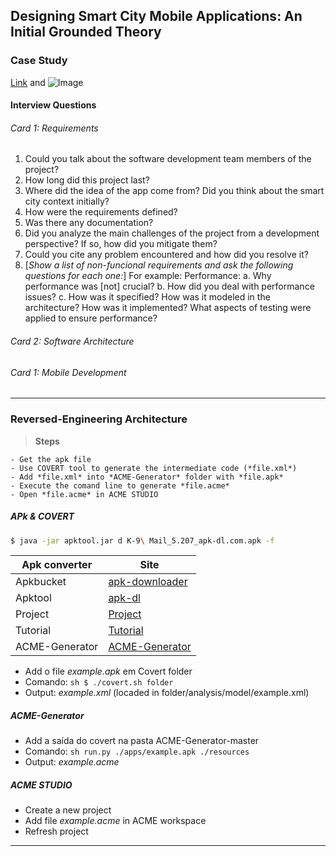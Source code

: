## Designing Smart City Mobile Applications: An Initial Grounded Theory

### Case Study

[Link](url) and ![Image](src)

#### Interview Questions
###### Card 1: Requirements
1. Could you talk about the software development team members of the project?
2. How long did this project last?
3. Where did the idea of the app come from? Did you think about the smart city context initially?
4. How were the requirements defined?
5. Was there any documentation?
6. Did you analyze the main challenges of the project from a development perspective? If so, how did you mitigate them?
7. Could you cite any problem encountered and how did you resolve it?
8. [*Show a list of non-funcional requirements and ask the following questions for each one:*] 
For example: Performance:
a. Why performance was [not] crucial? 
b. How did you deal with performance issues?
c. How was it specified? How was it modeled in the architecture? How was it implemented? What aspects of testing were applied to ensure performance?

###### Card 2: Software Architecture


###### Card 1: Mobile Development


**********

### Reversed-Engineering Architecture

> **Steps**

    - Get the apk file
    - Use COVERT tool to generate the intermediate code (*file.xml*)
    - Add *file.xml* into *ACME-Generator* folder with *file.apk*
    - Execute the comand line to generate *file.acme*
    - Open *file.acme* in ACME STUDIO
    
##### APk & COVERT

```sh
$ java -jar apktool.jar d K-9\ Mail_5.207_apk-dl.com.apk -f
```

| Apk converter | Site |
| ------ | ------ |
|Apkbucket |  [apk-downloader](https://apkbucket.net/apk-downloader) |
|Apktool |  [apk-dl](http://apk-dl.com) |
|Project | [Project](http://www.ics.uci.edu/~seal/projects/covert/index.html) |
|Tutorial | [Tutorial](http://www.ics.uci.edu/~seal/projects/covert/COVERT%20User%20Manual_v2.0.pdf) |
|ACME-Generator | [ACME-Generator](https://github.com/arsadeghi/ACME-Generator) |

- Add o file *example.apk* em Covert folder
- Comando: ```sh $ ./covert.sh folder ```
- Output: *example.xml* (locaded in folder/analysis/model/example.xml)

##### ACME-Generator
- Add a saída do covert na pasta ACME-Generator-master
- Comando: ```sh run.py ./apps/example.apk ./resources    ```
- Output: *example.acme*

##### ACME STUDIO
- Create a new project
- Add file *example.acme* in ACME workspace
- Refresh project

**********
